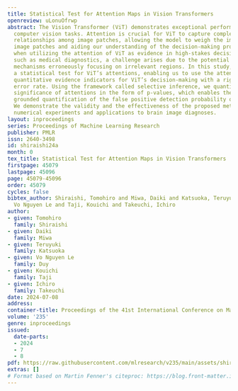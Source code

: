 ```yaml
---
title: Statistical Test for Attention Maps in Vision Transformers
openreview: uLonuOfrwp
abstract: The Vision Transformer (ViT) demonstrates exceptional performance in various
  computer vision tasks. Attention is crucial for ViT to capture complex wide-ranging
  relationships among image patches, allowing the model to weigh the importance of
  image patches and aiding our understanding of the decision-making process. However,
  when utilizing the attention of ViT as evidence in high-stakes decision-making tasks
  such as medical diagnostics, a challenge arises due to the potential of attention
  mechanisms erroneously focusing on irrelevant regions. In this study, we propose
  a statistical test for ViT’s attentions, enabling us to use the attentions as reliable
  quantitative evidence indicators for ViT’s decision-making with a rigorously controlled
  error rate. Using the framework called selective inference, we quantify the statistical
  significance of attentions in the form of p-values, which enables the theoretically
  grounded quantification of the false positive detection probability of attentions.
  We demonstrate the validity and the effectiveness of the proposed method through
  numerical experiments and applications to brain image diagnoses.
layout: inproceedings
series: Proceedings of Machine Learning Research
publisher: PMLR
issn: 2640-3498
id: shiraishi24a
month: 0
tex_title: Statistical Test for Attention Maps in Vision Transformers
firstpage: 45079
lastpage: 45096
page: 45079-45096
order: 45079
cycles: false
bibtex_author: Shiraishi, Tomohiro and Miwa, Daiki and Katsuoka, Teruyuki and Duy,
  Vo Nguyen Le and Taji, Kouichi and Takeuchi, Ichiro
author:
- given: Tomohiro
  family: Shiraishi
- given: Daiki
  family: Miwa
- given: Teruyuki
  family: Katsuoka
- given: Vo Nguyen Le
  family: Duy
- given: Kouichi
  family: Taji
- given: Ichiro
  family: Takeuchi
date: 2024-07-08
address:
container-title: Proceedings of the 41st International Conference on Machine Learning
volume: '235'
genre: inproceedings
issued:
  date-parts:
  - 2024
  - 7
  - 8
pdf: https://raw.githubusercontent.com/mlresearch/v235/main/assets/shiraishi24a/shiraishi24a.pdf
extras: []
# Format based on Martin Fenner's citeproc: https://blog.front-matter.io/posts/citeproc-yaml-for-bibliographies/
---
```

